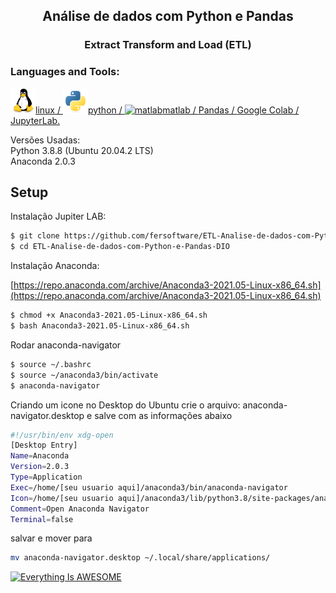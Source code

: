 
<h2 align="center">Análise de dados com Python e Pandas</h3>
<h3 align="center">Extract Transform and Load (ETL)</h2>


<h3 align="left">Languages and Tools:</h3>

<p align="left"> 
<a href="https://www.linux.org/" target="_blank"> <img src="https://raw.githubusercontent.com/devicons/devicon/master/icons/linux/linux-original.svg" alt="linux" width="40" height="40"/>linux / </a> 
<a href="https://www.python.org" target="_blank"> <img src="https://raw.githubusercontent.com/devicons/devicon/master/icons/python/python-original.svg" alt="python" width="40" height="40"/>python / </a> 
<a href="https://www.mathworks.com/" target="_blank"> <img src="https://upload.wikimedia.org/wikipedia/commons/2/21/Matlab_Logo.png" alt="matlab" width="40" height="40"/>matlab / </a> 
<a href="https://pandas.pydata.org/pandas-docs/version/0.24/install.html" target="_blank"> Pandas / </a>
<a href="https://colab.research.google.com/" target="_blank"> Google Colab / </a>
<a href="https://jupyter.org/" target="_blank"> JupyterLab. </a>
</p>


Versões Usadas:<br>
Python 3.8.8 (Ubuntu 20.04.2 LTS) <br>
Anaconda 2.0.3 <br>



## Setup

Instalação Jupiter LAB:

```sh
$ git clone https://github.com/fersoftware/ETL-Analise-de-dados-com-Python-e-Pandas-DIO.git
$ cd ETL-Analise-de-dados-com-Python-e-Pandas-DIO
```

Instalação Anaconda: <br>

[https://repo.anaconda.com/archive/Anaconda3-2021.05-Linux-x86_64.sh](https://repo.anaconda.com/archive/Anaconda3-2021.05-Linux-x86_64.sh)


```sh
$ chmod +x Anaconda3-2021.05-Linux-x86_64.sh
$ bash Anaconda3-2021.05-Linux-x86_64.sh
```
Rodar anaconda-navigator
```sh
$ source ~/.bashrc
$ source ~/anaconda3/bin/activate
$ anaconda-navigator
```

Criando um icone no Desktop do Ubuntu
crie o arquivo: anaconda-navigator.desktop e salve com as informações abaixo
```sh
#!/usr/bin/env xdg-open
[Desktop Entry]
Name=Anaconda
Version=2.0.3
Type=Application
Exec=/home/[seu usuario aqui]/anaconda3/bin/anaconda-navigator
Icon=/home/[seu usuario aqui]/anaconda3/lib/python3.8/site-packages/anaconda_navigator/static/images/anaconda-icon-256x256.png
Comment=Open Anaconda Navigator
Terminal=false
```
salvar e mover para
```sh
mv anaconda-navigator.desktop ~/.local/share/applications/
```

[![Everything Is AWESOME](http://i.imgur.com/Ot5DWAW.png)](https://youtu.be/v4SV0CS1qwY "Everything Is AWESOME")



